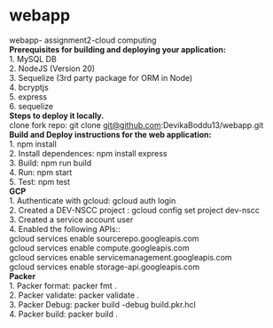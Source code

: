 # webapp </br>
webapp- assignment2-cloud computing </br>
**Prerequisites for building and deploying your application:** </br>
    1. MySQL DB </br>
    2. NodeJS (Version 20) </br>
    3. Sequelize (3rd party package for ORM in Node) </br>
    4. bcryptjs </br>
    5. express </br>
    6. sequelize </br>
**Steps to deploy it locally.** </br>
    clone fork repo: git clone git@github.com:DevikaBoddu13/webapp.git </br>
**Build and Deploy instructions for the web application:** </br>
    1. npm install </br>
    2. Install dependences: npm install express </br>
    3. Build: npm run build </br>
    4. Run: npm start </br>
    5. Test: npm test </br>
**GCP**</br>
    1. Authenticate with gcloud: gcloud auth login</br>
    2. Created a DEV-NSCC project : gcloud config set project dev-nscc</br>
    3. Created a service account user</br>
    4. Enabled the following APIs::</br>
        gcloud services enable sourcerepo.googleapis.com</br>
        gcloud services enable compute.googleapis.com</br>
        gcloud services enable servicemanagement.googleapis.com</br>
        gcloud services enable storage-api.googleapis.com</br>
**Packer**</br>
    1. Packer format: packer fmt .</br>
    2. Packer validate: packer validate .</br>
    3. Packer Debug: packer build -debug build.pkr.hcl</br>
    4. Packer build: packer build .</br>


